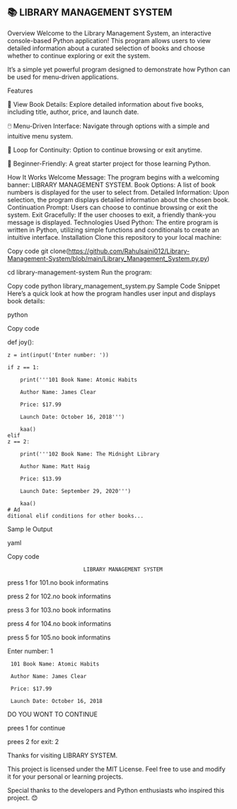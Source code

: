 ## 📚 LIBRARY MANAGEMENT SYSTEM


Overview
Welcome to the Library Management System, an interactive console-based Python application!
This program allows users to view detailed information about a curated selection of books and choose whether to continue exploring or exit the system.


It’s a simple yet powerful program designed to demonstrate how Python can be used for menu-driven applications.




Features

📖 View Book Details: Explore detailed information about five books, including title, author, price, and launch date.

🖱️ Menu-Driven Interface: Navigate through options with a simple and intuitive menu system.

🔄 Loop for Continuity: Option to continue browsing or exit anytime.

🎉 Beginner-Friendly: A great starter project for those learning Python.










How It Works
Welcome Message: The program begins with a welcoming banner: LIBRARY MANAGEMENT SYSTEM.
Book Options: A list of book numbers is displayed for the user to select from.
Detailed Information: Upon selection, the program displays detailed information about the chosen book.
Continuation Prompt: Users can choose to continue browsing or exit the system.
Exit Gracefully: If the user chooses to exit, a friendly thank-you message is displayed.
Technologies Used
Python: The entire program is written in Python, utilizing simple functions and conditionals to create an intuitive interface.
Installation
Clone this repository to your local machine:






Copy code
git clone(https://github.com/Rahulsaini012/Library-Management-System/blob/main/Library_Management_System.py.py)

cd library-management-system
Run the program:




Copy code
python library_management_system.py
Sample Code Snippet
Here’s a quick look at how the program handles user input and displays book details:




python

Copy code

def joy():

    z = int(input('Enter number: '))   
    
    if z == 1:
    
        print('''101 Book Name: Atomic Habits
        
        Author Name: James Clear
        
        Price: $17.99
        
        Launch Date: October 16, 2018''')
        
        kaa()
    elif
    z == 2:
    
        print('''102 Book Name: The Midnight Library
        
        Author Name: Matt Haig
        
        Price: $13.99
        
        Launch Date: September 29, 2020''')
        
        kaa()
    # Ad
    ditional elif conditions for other books...
Samp
le Output

yaml

Copy code



                            

                            
                            
                            LIBRARY MANAGEMENT SYSTEM



press 1 for 101.no book informatins

press 2 for 102.no book informatins

press 3 for 103.no book informatins


press 4 for 104.no book informatins

press 5 for 105.no book informatins



Enter number: 1






     101 Book Name: Atomic Habits

     Author Name: James Clear
     
     Price: $17.99
     
     Launch Date: October 16, 2018





DO YOU WONT TO CONTINUE

prees 1 for continue

prees 2 for exit: 2







Thanks for visiting LIBRARY SYSTEM.




This project is licensed under the MIT License. Feel free to use and modify it for your personal or learning projects.





Special thanks to the developers and Python enthusiasts who inspired this project. 😊





